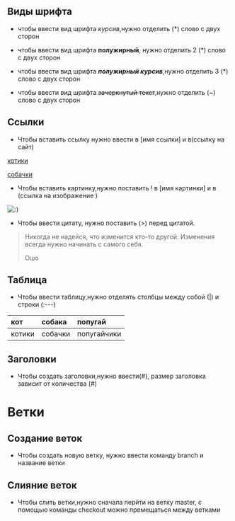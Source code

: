 ## Виды шрифта

- чтобы ввести вид шрифта *курсив*,нужно отделить (*) слово с двух сторон

- чтобы ввести вид шрифта **полужирный**, нужно отделить 2 (*) слово с двух сторон
 
- чтобы ввести вид шрифта ***полужирный курсив***,нужно отделить 3 (*) слово с двух сторон

- чтобы ввести вид шрифта ~~зачеркнутый текст~~,нужно отделить (~) слово с двух сторон

## Ссылки
- Чтобы вставить ссылку нужно ввести в [имя ссылки] и  в(ссылку на сайт)

[котики](https://pro-kotikov.ru/)

[собачки](https://doge.ru/)

- Чтобы вставить картинку,нужно поставить ! в [имя картинки] и в (ссылка на изображение )

![:)](https://www.meme-arsenal.com/memes/f830f0351c0204f3d35e13fa4ca895d7.jpg)

- Чтобы ввести цитату, нужно поставить (>) перед цитатой.

>Никогда не надейся, что изменится кто-то другой. Изменения всегда нужно начинать с самого себя.
>
>Ошо

## Таблица 

- Чтобы ввести таблицу,нужно отделять столбцы между собой (|) и строки (:---)


|   кот  |  собака |   попугай   |
|:-------|:--------|:------------|
| котики | собачки | попугайчики |
 
## Заголовки
 
 - Чтобы создать заголовки,нужно ввести(#), размер заголовка зависит от количества (#)

 # Ветки

 ## Создание веток

 - Чтобы создать новую ветку, нужно ввести команду branch  и название ветки

 ## Слияние веток
 
 - Чтобы слить ветки,нужно сначала перйти на ветку master, с помощью команды checkout можно премещаться между ветками